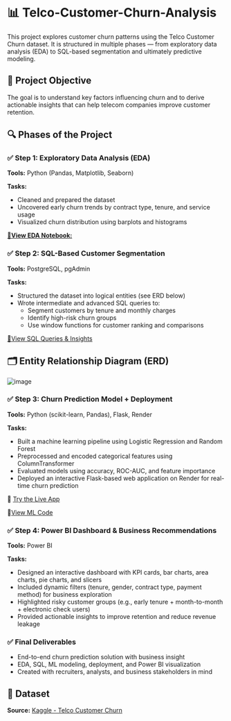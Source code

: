 # 📊 Telco-Customer-Churn-Analysis
This project explores customer churn patterns using the Telco Customer Churn dataset. It is structured in multiple phases — from exploratory data analysis (EDA) to SQL-based segmentation and ultimately predictive modeling.

## 🧠 Project Objective
The goal is to understand key factors influencing churn and to derive actionable insights that can help telecom companies improve customer retention.

## 🔍 Phases of the Project
### ✅ Step 1: Exploratory Data Analysis (EDA)
**Tools:** Python (Pandas, Matplotlib, Seaborn)

**Tasks:**  
- Cleaned and prepared the dataset 
- Uncovered early churn trends by contract type, tenure, and service usage
- Visualized churn distribution using barplots and histograms

[**📍View EDA Notebook:**](https://github.com/priyankaa370/Telco-Customer-Churn-Analysis/blob/main/Telco_Customer_Churn_Analysis_%26_Prediction_EDA.ipynb)

### ✅ Step 2: SQL-Based Customer Segmentation
**Tools:** PostgreSQL, pgAdmin

**Tasks:**
- Structured the dataset into logical entities (see ERD below)
- Wrote intermediate and advanced SQL queries to:
  - Segment customers by tenure and monthly charges
  - Identify high-risk churn groups
  - Use window functions for customer ranking and comparisons

[📍View SQL Queries & Insights](https://github.com/priyankaa370/Telco-Customer-Churn-Analysis/tree/main/SQL%20Queries)

## 🗂 Entity Relationship Diagram (ERD)

![image](https://github.com/user-attachments/assets/bddb3eed-df11-4167-9090-b5e04aede2a6)

### ✅ Step 3: Churn Prediction Model + Deployment
**Tools:** Python (scikit-learn, Pandas), Flask, Render

**Tasks:** 
- Built a machine learning pipeline using Logistic Regression and Random Forest
- Preprocessed and encoded categorical features using ColumnTransformer
- Evaluated models using accuracy, ROC-AUC, and feature importance
- Deployed an interactive Flask-based web application on Render for real-time churn prediction

🚀 [Try the Live App](https://telco-customer-churn-analysis-2.onrender.com/)

📍[View ML Code](https://github.com/priyankaa370/Telco-Customer-Churn-Analysis/blob/main/Customer_Churn_Analysis_%26_Prediction_Model%20Training.ipynb)

### ✅ Step 4: Power BI Dashboard & Business Recommendations
**Tools:** Power BI

**Tasks:** 
- Designed an interactive dashboard with KPI cards, bar charts, area charts, pie charts, and slicers
- Included dynamic filters (tenure, gender, contract type, payment method) for business exploration
- Highlighted risky customer groups (e.g., early tenure + month-to-month + electronic check users)
- Provided actionable insights to improve retention and reduce revenue leakage


### ✅ Final Deliverables
- End-to-end churn prediction solution with business insight
- EDA, SQL, ML modeling, deployment, and Power BI visualization
- Created with recruiters, analysts, and business stakeholders in mind

## 📎 Dataset
**Source:** [Kaggle - Telco Customer Churn](https://www.kaggle.com/datasets/blastchar/telco-customer-churn/data)
